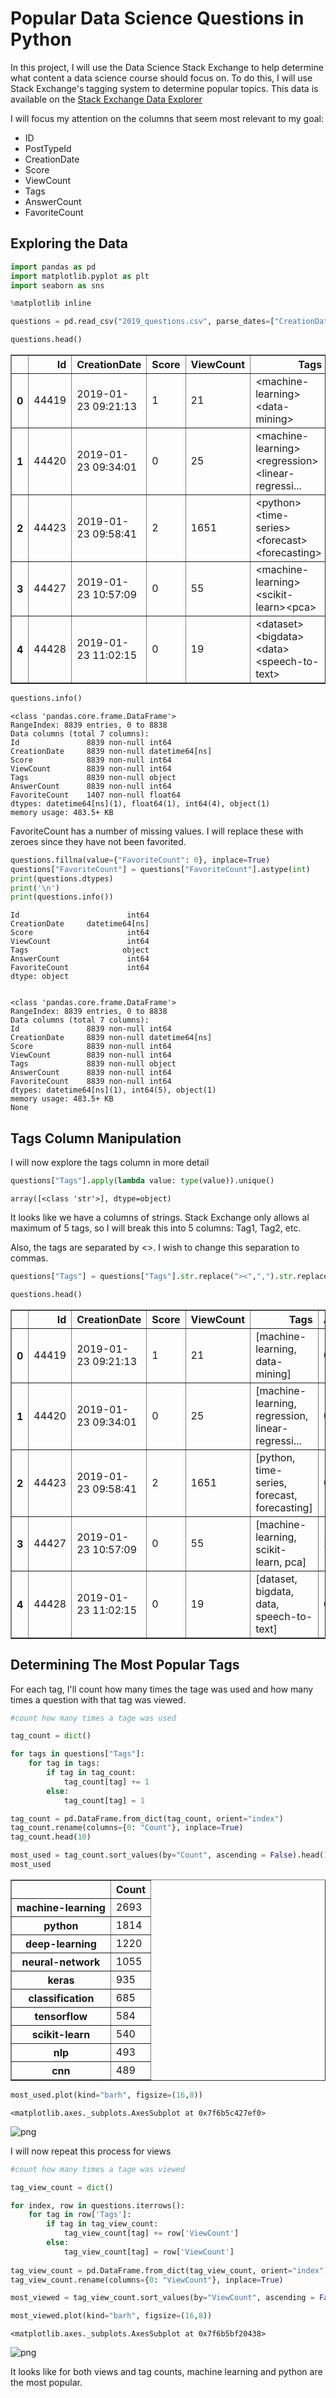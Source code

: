 
# Popular Data Science Questions in Python

In this project, I will use the Data Science Stack Exchange to help determine what content a data science course should focus on. To do this, I will use Stack Exchange's tagging system to determine popular topics. This data is available on the [Stack Exchange Data Explorer](https://data.stackexchange.com/datascience/query/new)

I will focus my attention on the columns that seem most relevant to my goal: 
- ID
- PostTypeId
- CreationDate
- Score
- ViewCount
- Tags
- AnswerCount
- FavoriteCount

## Exploring the Data


```python
import pandas as pd
import matplotlib.pyplot as plt
import seaborn as sns

%matplotlib inline
```


```python
questions = pd.read_csv("2019_questions.csv", parse_dates=["CreationDate"])
```


```python
questions.head()
```




<div>
<style scoped>
    .dataframe tbody tr th:only-of-type {
        vertical-align: middle;
    }

    .dataframe tbody tr th {
        vertical-align: top;
    }

    .dataframe thead th {
        text-align: right;
    }
</style>
<table border="1" class="dataframe">
  <thead>
    <tr style="text-align: right;">
      <th></th>
      <th>Id</th>
      <th>CreationDate</th>
      <th>Score</th>
      <th>ViewCount</th>
      <th>Tags</th>
      <th>AnswerCount</th>
      <th>FavoriteCount</th>
    </tr>
  </thead>
  <tbody>
    <tr>
      <th>0</th>
      <td>44419</td>
      <td>2019-01-23 09:21:13</td>
      <td>1</td>
      <td>21</td>
      <td>&lt;machine-learning&gt;&lt;data-mining&gt;</td>
      <td>0</td>
      <td>NaN</td>
    </tr>
    <tr>
      <th>1</th>
      <td>44420</td>
      <td>2019-01-23 09:34:01</td>
      <td>0</td>
      <td>25</td>
      <td>&lt;machine-learning&gt;&lt;regression&gt;&lt;linear-regressi...</td>
      <td>0</td>
      <td>NaN</td>
    </tr>
    <tr>
      <th>2</th>
      <td>44423</td>
      <td>2019-01-23 09:58:41</td>
      <td>2</td>
      <td>1651</td>
      <td>&lt;python&gt;&lt;time-series&gt;&lt;forecast&gt;&lt;forecasting&gt;</td>
      <td>0</td>
      <td>NaN</td>
    </tr>
    <tr>
      <th>3</th>
      <td>44427</td>
      <td>2019-01-23 10:57:09</td>
      <td>0</td>
      <td>55</td>
      <td>&lt;machine-learning&gt;&lt;scikit-learn&gt;&lt;pca&gt;</td>
      <td>1</td>
      <td>NaN</td>
    </tr>
    <tr>
      <th>4</th>
      <td>44428</td>
      <td>2019-01-23 11:02:15</td>
      <td>0</td>
      <td>19</td>
      <td>&lt;dataset&gt;&lt;bigdata&gt;&lt;data&gt;&lt;speech-to-text&gt;</td>
      <td>0</td>
      <td>NaN</td>
    </tr>
  </tbody>
</table>
</div>




```python
questions.info()
```

    <class 'pandas.core.frame.DataFrame'>
    RangeIndex: 8839 entries, 0 to 8838
    Data columns (total 7 columns):
    Id               8839 non-null int64
    CreationDate     8839 non-null datetime64[ns]
    Score            8839 non-null int64
    ViewCount        8839 non-null int64
    Tags             8839 non-null object
    AnswerCount      8839 non-null int64
    FavoriteCount    1407 non-null float64
    dtypes: datetime64[ns](1), float64(1), int64(4), object(1)
    memory usage: 483.5+ KB


FavoriteCount has a number of missing values. I will replace these with zeroes since they have not been favorited. 


```python
questions.fillna(value={"FavoriteCount": 0}, inplace=True)
questions["FavoriteCount"] = questions["FavoriteCount"].astype(int)
print(questions.dtypes)
print('\n')
print(questions.info())
```

    Id                        int64
    CreationDate     datetime64[ns]
    Score                     int64
    ViewCount                 int64
    Tags                     object
    AnswerCount               int64
    FavoriteCount             int64
    dtype: object
    
    
    <class 'pandas.core.frame.DataFrame'>
    RangeIndex: 8839 entries, 0 to 8838
    Data columns (total 7 columns):
    Id               8839 non-null int64
    CreationDate     8839 non-null datetime64[ns]
    Score            8839 non-null int64
    ViewCount        8839 non-null int64
    Tags             8839 non-null object
    AnswerCount      8839 non-null int64
    FavoriteCount    8839 non-null int64
    dtypes: datetime64[ns](1), int64(5), object(1)
    memory usage: 483.5+ KB
    None


## Tags Column Manipulation

I will now explore the tags column in more detail


```python
questions["Tags"].apply(lambda value: type(value)).unique()
```




    array([<class 'str'>], dtype=object)



It looks like we have a columns of strings. Stack Exchange only allows al maximum of 5 tags, so I will break this into 5 columns: Tag1, Tag2, etc.

Also, the tags are separated by <>. I wish to change this separation to commas. 


```python
questions["Tags"] = questions["Tags"].str.replace("><",",").str.replace("<|>", "").str.split(",")
```


```python
questions.head()
```




<div>
<style scoped>
    .dataframe tbody tr th:only-of-type {
        vertical-align: middle;
    }

    .dataframe tbody tr th {
        vertical-align: top;
    }

    .dataframe thead th {
        text-align: right;
    }
</style>
<table border="1" class="dataframe">
  <thead>
    <tr style="text-align: right;">
      <th></th>
      <th>Id</th>
      <th>CreationDate</th>
      <th>Score</th>
      <th>ViewCount</th>
      <th>Tags</th>
      <th>AnswerCount</th>
      <th>FavoriteCount</th>
    </tr>
  </thead>
  <tbody>
    <tr>
      <th>0</th>
      <td>44419</td>
      <td>2019-01-23 09:21:13</td>
      <td>1</td>
      <td>21</td>
      <td>[machine-learning, data-mining]</td>
      <td>0</td>
      <td>0</td>
    </tr>
    <tr>
      <th>1</th>
      <td>44420</td>
      <td>2019-01-23 09:34:01</td>
      <td>0</td>
      <td>25</td>
      <td>[machine-learning, regression, linear-regressi...</td>
      <td>0</td>
      <td>0</td>
    </tr>
    <tr>
      <th>2</th>
      <td>44423</td>
      <td>2019-01-23 09:58:41</td>
      <td>2</td>
      <td>1651</td>
      <td>[python, time-series, forecast, forecasting]</td>
      <td>0</td>
      <td>0</td>
    </tr>
    <tr>
      <th>3</th>
      <td>44427</td>
      <td>2019-01-23 10:57:09</td>
      <td>0</td>
      <td>55</td>
      <td>[machine-learning, scikit-learn, pca]</td>
      <td>1</td>
      <td>0</td>
    </tr>
    <tr>
      <th>4</th>
      <td>44428</td>
      <td>2019-01-23 11:02:15</td>
      <td>0</td>
      <td>19</td>
      <td>[dataset, bigdata, data, speech-to-text]</td>
      <td>0</td>
      <td>0</td>
    </tr>
  </tbody>
</table>
</div>



## Determining The Most Popular Tags

For each tag, I'll count how many times the tage was used and how many times a question with that tag was viewed. 


```python
#count how many times a tage was used

tag_count = dict()

for tags in questions["Tags"]:
    for tag in tags:
        if tag in tag_count:
            tag_count[tag] += 1
        else:
            tag_count[tag] = 1

tag_count = pd.DataFrame.from_dict(tag_count, orient="index")
tag_count.rename(columns={0: "Count"}, inplace=True)
tag_count.head(10)

most_used = tag_count.sort_values(by="Count", ascending = False).head(10)
most_used
```




<div>
<style scoped>
    .dataframe tbody tr th:only-of-type {
        vertical-align: middle;
    }

    .dataframe tbody tr th {
        vertical-align: top;
    }

    .dataframe thead th {
        text-align: right;
    }
</style>
<table border="1" class="dataframe">
  <thead>
    <tr style="text-align: right;">
      <th></th>
      <th>Count</th>
    </tr>
  </thead>
  <tbody>
    <tr>
      <th>machine-learning</th>
      <td>2693</td>
    </tr>
    <tr>
      <th>python</th>
      <td>1814</td>
    </tr>
    <tr>
      <th>deep-learning</th>
      <td>1220</td>
    </tr>
    <tr>
      <th>neural-network</th>
      <td>1055</td>
    </tr>
    <tr>
      <th>keras</th>
      <td>935</td>
    </tr>
    <tr>
      <th>classification</th>
      <td>685</td>
    </tr>
    <tr>
      <th>tensorflow</th>
      <td>584</td>
    </tr>
    <tr>
      <th>scikit-learn</th>
      <td>540</td>
    </tr>
    <tr>
      <th>nlp</th>
      <td>493</td>
    </tr>
    <tr>
      <th>cnn</th>
      <td>489</td>
    </tr>
  </tbody>
</table>
</div>




```python
most_used.plot(kind="barh", figsize=(16,8))
```




    <matplotlib.axes._subplots.AxesSubplot at 0x7f6b5c427ef0>




![png](output_16_1.png)


I will now repeat this process for views


```python
#count how many times a tage was viewed

tag_view_count = dict()

for index, row in questions.iterrows():
    for tag in row['Tags']:
        if tag in tag_view_count:
            tag_view_count[tag] += row['ViewCount']
        else:
            tag_view_count[tag] = row['ViewCount']
            
tag_view_count = pd.DataFrame.from_dict(tag_view_count, orient="index")
tag_view_count.rename(columns={0: "ViewCount"}, inplace=True)

most_viewed = tag_view_count.sort_values(by="ViewCount", ascending = False).head(10)

most_viewed.plot(kind="barh", figsize=(16,8))
```




    <matplotlib.axes._subplots.AxesSubplot at 0x7f6b5bf20438>




![png](output_18_1.png)


It looks like for both views and tag counts, machine learning and python are the most popular. 


```python

```
